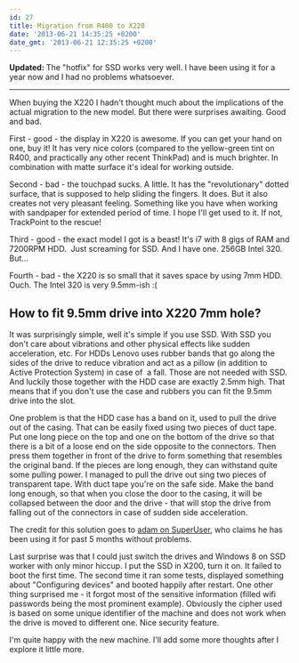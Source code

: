 ```yaml
---
id: 27
title: Migration from R400 to X220
date: '2013-06-21 14:35:25 +0200'
date_gmt: '2013-06-21 12:35:25 +0200'
---
```

<p><strong>Updated: </strong>The "hotfix" for SSD works very well. I have been using it for a year now and I had no problems whatsoever.</p>
<hr />
<p>When buying the X220 I hadn't thought much about the implications of the actual migration to the new model. But there were surprises awaiting. Good and bad.</p>
<p>First - good - the display in X220 is awesome. If you can get your hand on one, buy it! It has very nice colors (compared to the yellow-green tint on R400, and practically any other recent ThinkPad) and is much brighter. In combination with matte surface it's ideal for working outside.</p>
<p>Second - bad - the touchpad sucks. A little. It has the "revolutionary" dotted surface, that is supposed to help sliding the fingers. It does. But it also creates not very pleasant feeling. Something like you have when working with sandpaper for extended period of time. I hope I'll get used to it. If not, TrackPoint to the rescue!</p>
<p>Third - good - the exact model I got is a beast! It's i7 with 8 gigs of RAM and 7200RPM HDD.  Just screaming for SSD. And I have one. 256GB Intel 320. But...</p>
<p>Fourth - bad - the X220 is so small that it saves space by using 7mm HDD. Ouch. The Intel 320 is very 9.5mm-ish :(</p>
<h2>How to fit 9.5mm drive into X220 7mm hole?</h2>
<p>It was surprisingly simple, well it's simple if you use SSD. With SSD you don't care about vibrations and other physical effects like sudden acceleration, etc. For HDDs Lenovo uses rubber bands that go along the sides of the drive to reduce vibration and act as a pillow (in addition to Active Protection System) in case of  a fall. Those are not needed with SSD. And luckily those together with the HDD case are exactly 2.5mm high. That means that if you don't use the case and rubbers you can fit the 9.5mm drive into the slot.</p>
<p>One problem is that the HDD case has a band on it, used to pull the drive out of the casing. That can be easily fixed using two pieces of duct tape. Put one long piece on the top and one on the bottom of the drive so that there is a bit of a loose end on the side opposite to the connectors. Then press them together in front of the drive to form something that resembles the original band. If the pieces are long enough, they can withstand quite some pulling power. I managed to pull the drive out sing two pieces of transparent tape. With duct tape you're on the safe side. Make the band long enough, so that when you close the door to the casing, it will be collapsed between the door and the drive - that will stop the drive from falling out of the connectors in case of sudden side acceleration.</p>
<p>The credit for this solution goes to <a href="http://superuser.com/questions/403565/different-versions-of-2-5-drives-unscrewing-intel-320-for-slimmer-drive-to-fit/404112#404112">adam on SuperUser</a>, who claims he has been using it for past 5 months without problems.</p>
<p>Last surprise was that I could just switch the drives and Windows 8 on SSD worker with only minor hiccup. I put the SSD in X200, turn it on. It failed to boot the first time. The second time it ran some tests, displayed something about "Configuring devices" and booted happily after restart. One other thing surprised me - it forgot most of the sensitive information (filled wifi passwords being the most prominent example). Obviously the cipher used is based on some unique identifier of the machine and does not work when the drive is moved to different one. Nice security feature.</p>
<p>I'm quite happy with the new machine. I'll add some more thoughts after I explore it little more.</p>
